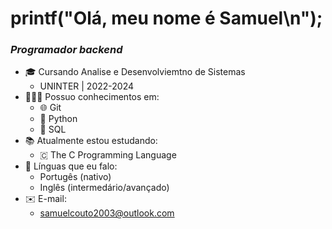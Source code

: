 # printf("Olá, meu nome é Samuel\n");
### *Programador backend*

- 🎓 Cursando Analise e Desenvolviemtno de Sistemas
    * UNINTER | 2022-2024
- 🧑🏻‍💻 Possuo conhecimentos em:
    * 🌐 Git
    * 🐍 Python
    * 📁 SQL
- 📚 Atualmente estou estudando:
    * 🇨 The C Programming Language
- 💬 Línguas que eu falo:
    * Portugês (nativo)
    * Inglês (intermedário/avançado)
- ✉️ E-mail:
    * samuelcouto2003@outlook.com

